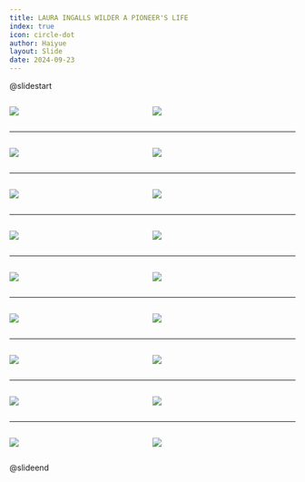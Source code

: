 ```yaml
---
title: LAURA INGALLS WILDER A PIONEER'S LIFE
index: true
icon: circle-dot
author: Haiyue
layout: Slide
date: 2024-09-23
---
```

 
@slidestart

<div style="display:flex">
<div style="flex:1">

![](https://raw.githubusercontent.com/yclord/reading/refs/heads/master/english/Level-V/LAURA%20INGALLS%20WILDER%20A%20PIONEER'S%20LIFE/001.webp)
</div>
<div style="flex:1">

![](https://raw.githubusercontent.com/yclord/reading/refs/heads/master/english/Level-V/LAURA%20INGALLS%20WILDER%20A%20PIONEER'S%20LIFE/002.webp)
</div>
</div>

---

<div style="display:flex">
<div style="flex:1">

![](https://raw.githubusercontent.com/yclord/reading/refs/heads/master/english/Level-V/LAURA%20INGALLS%20WILDER%20A%20PIONEER'S%20LIFE/003.webp)
</div>
<div style="flex:1">

![](https://raw.githubusercontent.com/yclord/reading/refs/heads/master/english/Level-V/LAURA%20INGALLS%20WILDER%20A%20PIONEER'S%20LIFE/004.webp)
</div>
</div>

---

<div style="display:flex">
<div style="flex:1">

![](https://raw.githubusercontent.com/yclord/reading/refs/heads/master/english/Level-V/LAURA%20INGALLS%20WILDER%20A%20PIONEER'S%20LIFE/005.webp)
</div>
<div style="flex:1">

![](https://raw.githubusercontent.com/yclord/reading/refs/heads/master/english/Level-V/LAURA%20INGALLS%20WILDER%20A%20PIONEER'S%20LIFE/006.webp)
</div>
</div>

---

<div style="display:flex">
<div style="flex:1">

![](https://raw.githubusercontent.com/yclord/reading/refs/heads/master/english/Level-V/LAURA%20INGALLS%20WILDER%20A%20PIONEER'S%20LIFE/007.webp)
</div>
<div style="flex:1">

![](https://raw.githubusercontent.com/yclord/reading/refs/heads/master/english/Level-V/LAURA%20INGALLS%20WILDER%20A%20PIONEER'S%20LIFE/008.webp)
</div>
</div>

---

<div style="display:flex">
<div style="flex:1">

![](https://raw.githubusercontent.com/yclord/reading/refs/heads/master/english/Level-V/LAURA%20INGALLS%20WILDER%20A%20PIONEER'S%20LIFE/009.webp)
</div>
<div style="flex:1">

![](https://raw.githubusercontent.com/yclord/reading/refs/heads/master/english/Level-V/LAURA%20INGALLS%20WILDER%20A%20PIONEER'S%20LIFE/010.webp)
</div>
</div>

---

<div style="display:flex">
<div style="flex:1">

![](https://raw.githubusercontent.com/yclord/reading/refs/heads/master/english/Level-V/LAURA%20INGALLS%20WILDER%20A%20PIONEER'S%20LIFE/011.webp)
</div>
<div style="flex:1">

![](https://raw.githubusercontent.com/yclord/reading/refs/heads/master/english/Level-V/LAURA%20INGALLS%20WILDER%20A%20PIONEER'S%20LIFE/012.webp)
</div>
</div>

---

<div style="display:flex">
<div style="flex:1">

![](https://raw.githubusercontent.com/yclord/reading/refs/heads/master/english/Level-V/LAURA%20INGALLS%20WILDER%20A%20PIONEER'S%20LIFE/013.webp)
</div>
<div style="flex:1">

![](https://raw.githubusercontent.com/yclord/reading/refs/heads/master/english/Level-V/LAURA%20INGALLS%20WILDER%20A%20PIONEER'S%20LIFE/014.webp)
</div>
</div>

---

<div style="display:flex">
<div style="flex:1">

![](https://raw.githubusercontent.com/yclord/reading/refs/heads/master/english/Level-V/LAURA%20INGALLS%20WILDER%20A%20PIONEER'S%20LIFE/015.webp)
</div>
<div style="flex:1">

![](https://raw.githubusercontent.com/yclord/reading/refs/heads/master/english/Level-V/LAURA%20INGALLS%20WILDER%20A%20PIONEER'S%20LIFE/016.webp)
</div>
</div>

---

<div style="display:flex">
<div style="flex:1">

![](https://raw.githubusercontent.com/yclord/reading/refs/heads/master/english/Level-V/LAURA%20INGALLS%20WILDER%20A%20PIONEER'S%20LIFE/017.webp)
</div>
<div style="flex:1">

![](https://raw.githubusercontent.com/yclord/reading/refs/heads/master/english/Level-V/LAURA%20INGALLS%20WILDER%20A%20PIONEER'S%20LIFE/018.webp)
</div>
</div>

@slideend